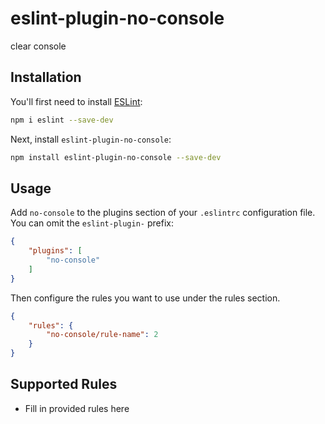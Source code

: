 # eslint-plugin-no-console

clear console

## Installation

You'll first need to install [ESLint](https://eslint.org/):

```sh
npm i eslint --save-dev
```

Next, install `eslint-plugin-no-console`:

```sh
npm install eslint-plugin-no-console --save-dev
```

## Usage

Add `no-console` to the plugins section of your `.eslintrc` configuration file. You can omit the `eslint-plugin-` prefix:

```json
{
    "plugins": [
        "no-console"
    ]
}
```


Then configure the rules you want to use under the rules section.

```json
{
    "rules": {
        "no-console/rule-name": 2
    }
}
```

## Supported Rules

* Fill in provided rules here


